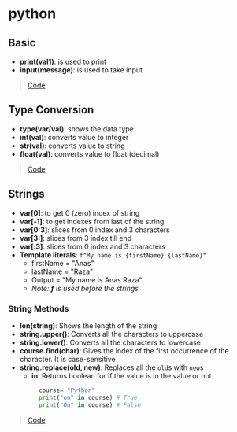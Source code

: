 # python

## Basic

- **print(val1)**: is used to print
- **input(message)**: is used to take input

> [Code](./basic.py)

## Type Conversion

- **type(var/val)**: shows the data type
- **int(val)**: converts value to integer
- **str(val)**: converts value to string
- **float(val)**: converts value to float (decimal)

> [Code](./typeConversion.py)

## Strings

- **var[0]**: to get 0 (zero) index of string
- **var[-1]**: to get indexes from last of the string
- **var[0:3]**: slices from 0 index and 3 characters
- **var[3:]**: slices from 3 index till end
- **var[:3]**: slices from 0 index and 3 characters
- **Template literals**: `f"My name is {firstName} {lastName}"`
    - firstName = "Anas"
    - lastName = "Raza"
    - Output = "My name is Anas Raza"
    - _Note: **f** is used before the strings_

### String Methods

- **len(string)**: Shows the length of the string
- **string.upper()**: Converts all the characters to uppercase
- **string.lower()**: Converts all the characters to lowercase
- **course.find(char)**: Gives the index of the first occurrence of the character. It is case-sensitive
- **string.replace(old, new)**: Replaces all the `old`s with `new`s
    - **in**: Returns boolean for if the value is in the value or not
        ```python
          course= "Python"
          print("on" in course) # True
          print("On" in course) # False

> [Code](./strings.py)
